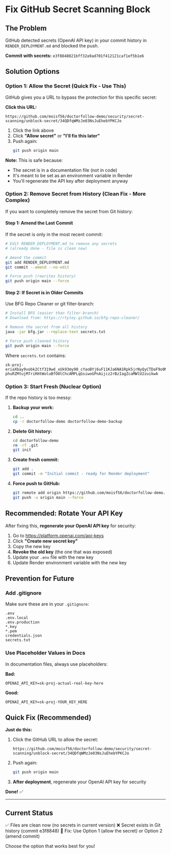 # Fix GitHub Secret Scanning Block

## The Problem

GitHub detected secrets (OpenAI API key) in your commit history in `RENDER_DEPLOYMENT.md` and blocked the push.

**Commit with secrets:** `e3f8848021bff32a9ad701f412121caf1ef5b1e6`

## Solution Options

### Option 1: Allow the Secret (Quick Fix - Use This)

GitHub gives you a URL to bypass the protection for this specific secret:

**Click this URL:**
```
https://github.com/moisf56/doctorfollow-demo/security/secret-scanning/unblock-secret/34QDfqWMzJe03NsJuEhebYPKCJo
```

1. Click the link above
2. Click **"Allow secret"** or **"I'll fix this later"**
3. Push again:
   ```bash
   git push origin main
   ```

**Note:** This is safe because:
- The secret is in a documentation file (not in code)
- It's meant to be set as an environment variable in Render
- You'll regenerate the API key after deployment anyway

### Option 2: Remove Secret from History (Clean Fix - More Complex)

If you want to completely remove the secret from Git history:

#### Step 1: Amend the Last Commit

If the secret is only in the most recent commit:

```bash
# Edit RENDER_DEPLOYMENT.md to remove any secrets
# (already done - file is clean now)

# Amend the commit
git add RENDER_DEPLOYMENT.md
git commit --amend --no-edit

# Force push (rewrites history)
git push origin main --force
```

#### Step 2: If Secret is in Older Commits

Use BFG Repo Cleaner or git filter-branch:

```bash
# Install BFG (easier than filter-branch)
# Download from: https://rtyley.github.io/bfg-repo-cleaner/

# Remove the secret from all history
java -jar bfg.jar --replace-text secrets.txt

# Force push cleaned history
git push origin main --force
```

Where `secrets.txt` contains:
```
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
```

### Option 3: Start Fresh (Nuclear Option)

If the repo history is too messy:

1. **Backup your work:**
   ```bash
   cd ..
   cp -r doctorfollow-demo doctorfollow-demo-backup
   ```

2. **Delete Git history:**
   ```bash
   cd doctorfollow-demo
   rm -rf .git
   git init
   ```

3. **Create fresh commit:**
   ```bash
   git add .
   git commit -m "Initial commit - ready for Render deployment"
   ```

4. **Force push to GitHub:**
   ```bash
   git remote add origin https://github.com/moisf56/doctorfollow-demo.git
   git push -u origin main --force
   ```

## Recommended: Rotate Your API Key

After fixing this, **regenerate your OpenAI API key** for security:

1. Go to https://platform.openai.com/api-keys
2. Click **"Create new secret key"**
3. Copy the new key
4. **Revoke the old key** (the one that was exposed)
5. Update your `.env` file with the new key
6. Update Render environment variable with the new key

## Prevention for Future

### Add .gitignore

Make sure these are in your `.gitignore`:

```gitignore
.env
.env.local
.env.production
*.key
*.pem
credentials.json
secrets.txt
```

### Use Placeholder Values in Docs

In documentation files, always use placeholders:

**Bad:**
```
OPENAI_API_KEY=sk-proj-actual-real-key-here
```

**Good:**
```
OPENAI_API_KEY=sk-proj-YOUR_KEY_HERE
```

## Quick Fix (Recommended)

**Just do this:**

1. Click the GitHub URL to allow the secret:
   ```
   https://github.com/moisf56/doctorfollow-demo/security/secret-scanning/unblock-secret/34QDfqWMzJe03NsJuEhebYPKCJo
   ```

2. Push again:
   ```bash
   git push origin main
   ```

3. **After deployment**, regenerate your OpenAI API key for security

**Done!** ✅

---

## Current Status

✅ Files are clean now (no secrets in current version)
❌ Secret exists in Git history (commit e3f8848)
🔧 Fix: Use Option 1 (allow the secret) or Option 2 (amend commit)

Choose the option that works best for you!
